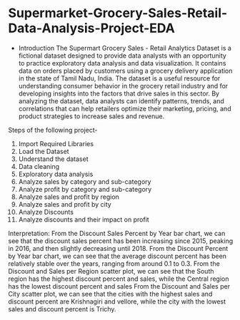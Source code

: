 # Supermarket-Grocery-Sales-Retail-Data-Analysis-Project-EDA

* Introduction
The Supermart Grocery Sales - Retail Analytics Dataset is a fictional dataset designed to provide data analysts with an opportunity to practice exploratory data analysis and data visualization. It contains data on orders placed by customers using a grocery delivery application in the state of Tamil Nadu, India. The dataset is a useful resource for understanding consumer behavior in the grocery retail industry and for developing insights into the factors that drive sales in this sector. By analyzing the dataset, data analysts can identify patterns, trends, and correlations that can help retailers optimize their marketing, pricing, and product strategies to increase sales and revenue.

Steps of the following project-
1. Import Required Libraries
2. Load the Dataset
3. Understand the dataset
4. Data cleaning
5.  Exploratory data analysis
6.  Analyze sales by category and sub-category
7.  Analyze profit by category and sub-category
8.  Analyze sales and profit by region
9.  Analyze sales and profit by city
10.  Analyze Discounts
11.  Analyze discounts and their impact on profit
    
Interpretation:
From the Discount Sales Percent by Year bar chart, we can see that the discount sales percent has been increasing since 2015, peaking in 2016, and then slightly decreasing until 2018.
From the Discount Percent by Year bar chart, we can see that the average discount percent has been relatively stable over the years, ranging from around 0.1 to 0.3.
From the Discount and Sales per Region scatter plot, we can see that the South region has the highest discount percent and sales, while the Central region has the lowest discount percent and sales
From the Discount and Sales per City scatter plot, we can see that the cities with the highest sales and discount percent are Krishnagiri and vellore, while the city with the lowest sales and discount percent is Trichy.
    
